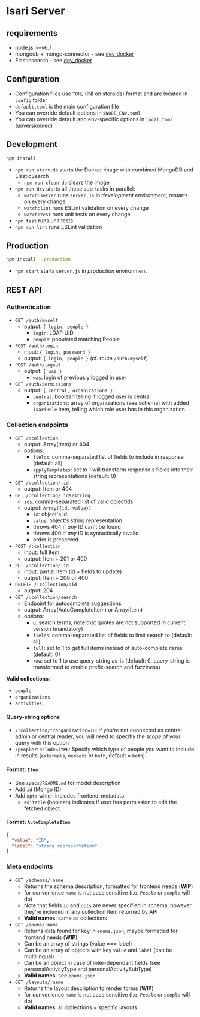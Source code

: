 # Isari Server

## requirements

* node.js >=v6.7
* mongodb + mongo-connector - see [dev_docker](./dev_docker)
* Elasticsearch - see [dev_docker](./dev_docker)

## Configuration

* Configuration files use `TOML` (INI on steroids) format and are located in `config` folder
* `default.toml` is the main configuration file
* You can override default options in `$NODE_ENV.toml`
* You can override default and env-specific options in `local.toml` (unversionned)

## Development

```sh
npm install
```

* `npm run start-db` starts the Docker image with combined MongoDB and ElasticSearch
  * `npm run clean-db` clears the image
* `npm run dev` starts all these sub-tasks in parallel:
  * `watch:server` runs `server.js` in *development* environment, restarts on every change
  * `watch:lint` runs ESLint validation on every change
  * `watch:test` runs unit tests on every change
* `npm test` runs unit tests
* `npm run lint` runs ESLint validation

## Production

```sh
npm install --production
```

* `npm start` starts `server.js` in *production* environment

## REST API

### Authentication

* `GET /auth/myself`
  * output: `{ login, people }`
    * `login`: LDAP UID
    * `people`: populated matching People
* `POST /auth/login`
  * input: `{ login, password }`
  * output: `{ login, people }` (cf. route `/auth/myself`)
* `POST /auth/logout`
  * output: `{ was }`
    * `was`: login of previously logged in user
* `GET /auth/permissions`
  * output: `{ central, organizations }`
    * `central`: boolean telling if logged user is central
    * `organizations`: array of organizations (see schema) with added `isariRole` item, telling which role user has in this organization

### Collection endpoints

* `GET /:collection`
  * output: Array(Item) or 404
  * options:
    * `fields`: comma-separated list of fields to include in response (default: all)
    * `applyTemplates`: set to 1 will transform response's fields into their string representations (default: 0)
* `GET /:collection/:id`
  * output: Item or 404
* `GET /:collection/:ids/string`
  * `ids`: comma-separated list of valid objectIds
  * output: `Array({id, value})`
    * `id`: object's id
    * `value`: object's string representation
    * throws 404 if *any* ID can't be found
    * throws 400 if *any* ID is syntactically invalid
    * order is preserved
* `POST /:collection`
  * input: full Item
  * output: Item + 201 or 400
* `PUT /:collection/:id`
  * input: partial Item (id + fields to update)
  * output: Item + 200 or 400
* `DELETE /:collection/:id`
  * output: 204
* `GET /:collection/search`
  * Endpoint for autocomplete suggestions
  * output: Array(AutoCompleteItem) or Array(Item)
  * options:
    * `q`: search terms, note that quotes are not supported in current version (mandatory)
    * `fields`: comma-separated list of fields to limit search to (default: all)
    * `full`: set to 1 to get full items instead of auto-complete items (default: 0)
    * `raw`: set to 1 to use query-string as-is (default: 0, query-string is transformed to enable prefix-search and fuzziness)

**Valid collections**:

* `people`
* `organizations`
* `activities`

#### Query-string options

* `/:collection/*?organization=ID`: If you're not connected as central admin or central reader, you will need to specifiy the *scope* of your query with this option
* `/people?include=TYPE`: Specify which type of people you want to include in results (`externals`, `members` or `both`, default = `both`)

#### Format: `Item`

* See `specs/README.md` for model description
* Add `id` (Mongo ID)
* Add `opts` which includes frontend-metadata:
  * `editable` (boolean) indicates if user has permission to edit the fetched object

#### Format: `AutoCompleteItem`

```json
{
  "value": "ID",
  "label": "string representation"
}
```

### Meta endpoints

* `GET /schemas/:name`
  * Returns the schema description, formatted for frontend needs (**WIP**)
  * for convenience `name` is not case sensitive (i.e. `People` or `people` will do)
  * Note that fields `id` and `opts` are never specified in schema, however they're included in any collection item returned by API
  * **Valid names**: same as collections
* `GET /enums/:name`
  * Returns data found for key in `enums.json`, maybe formatted for frontend needs (**WIP**)
  * Can be an array of strings (value === label)
  * Can be an array of objects with key `value` and `label` (can be multilingual)
  * Can be an object in case of inter-dependant fields (see personalActivityType and personalActivitySubType)
  * **Valid names**: see `enums.json`
* `GET /layouts/:name`
  * Returns the layout description to render forms (**WIP**)
  * for convenience `name` is not case sensitive (i.e. `People` or `people` will do)
  * **Valid names**: all collections + specific layouts
